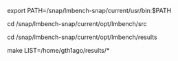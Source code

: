 export PATH=/snap/lmbench-snap/current/usr/bin:$PATH

cd /snap/lmbench-snap/current/opt/lmbench/src

cd /snap/lmbench-snap/current/opt/lmbench/results

make LIST=/home/gth1ago/results/*
